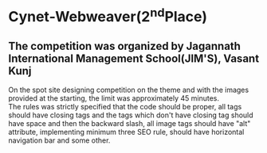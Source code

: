 # Cynet-Webweaver(2<sup>nd</sup>Place)
## The competition was organized by Jagannath International Management School(JIM'S), Vasant Kunj
On the spot site designing competition on the theme and with the images provided at the starting, the limit was approximately 45 minutes.<br />
The rules was strictly specified that the code should be proper, all tags should have closing tags and the tags which don't have closing tag should have space and then the backward slash, all image tags should have "alt" attribute, implementing minimum three SEO rule, should have horizontal navigation bar and some other.
